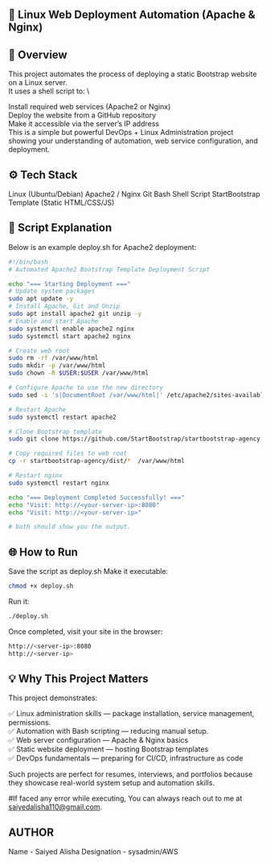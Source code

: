 ## 🧰 Linux Web Deployment Automation (Apache & Nginx)

## 📖 Overview

This project automates the process of deploying a static Bootstrap website on a Linux server. \
It uses a shell script to: \

Install required web services (Apache2 or Nginx) \
Deploy the website from a GitHub repository \
Make it accessible via the server’s IP address \
This is a simple but powerful DevOps + Linux Administration project showing your understanding of automation, web service configuration, and deployment.

## ⚙️ Tech Stack

Linux (Ubuntu/Debian)
Apache2 / Nginx
Git
Bash Shell Script
StartBootstrap Template (Static HTML/CSS/JS)

## 🚀 Script Explanation

Below is an example deploy.sh for Apache2 deployment:
```bash
#!/bin/bash
# Automated Apache2 Bootstrap Template Deployment Script

echo "=== Starting Deployment ==="
# Update system packages
sudo apt update -y
# Install Apache, Git and Unzip
sudo apt install apache2 git unzip -y
# Enable and start Apache
sudo systemctl enable apache2 nginx
sudo systemctl start apache2 nginx

# Create web root
sudo rm -rf /var/www/html
sudo mkdir -p /var/www/html
sudo chown -R $USER:$USER /var/www/html

# Configure Apache to use the new directory
sudo sed -i 's|DocumentRoot /var/www/html|' /etc/apache2/sites-available/000-default.conf

# Restart Apache
sudo systemctl restart apache2

# Clone Bootstrap template
sudo git clone https://github.com/StartBootstrap/startbootstrap-agency.git 

# Copy required files to web root
cp -r startbootstrap-agency/dist/*  /var/www/html

# Restart nginx
sudo systemctl restart nginx

echo "=== Deployment Completed Successfully! ==="
echo "Visit: http://<your-server-ip>:8080"
echo "Visit: http://<your-server-ip>"

# both should show you the output.

```

## 🌐 How to Run

Save the script as deploy.sh
Make it executable:
```bash
chmod +x deploy.sh
```

Run it:
```bash
./deploy.sh
```

Once completed, visit your site in the browser:
```bash
http://<server-ip>:8080
http://<server-ip>
```


## 💡 Why This Project Matters

This project demonstrates:

✅ Linux administration skills — package installation, service management, permissions. \
✅ Automation with Bash scripting — reducing manual setup.\
✅ Web server configuration — Apache & Nginx basics \
✅ Static website deployment — hosting Bootstrap templates \
✅ DevOps fundamentals — preparing for CI/CD, infrastructure as code 

Such projects are perfect for resumes, interviews, and portfolios because they showcase real-world system setup and automation skills.

#If faced any error while executing, You can always reach out to me at saiyedalisha110@gmail.com.

## AUTHOR
Name - Saiyed Alisha
Designation - sysadmin/AWS
